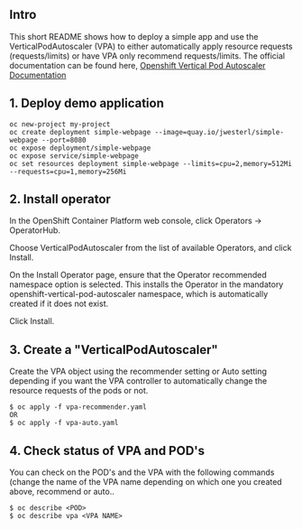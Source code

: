 ## Intro
This short README shows how to deploy a simple app and use the VerticalPodAutoscaler (VPA) to either automatically apply resource requests (requests/limits) or have VPA only recommend requests/limits.
The official documentation can be found here, [Openshift Vertical Pod Autoscaler Documentation]
## 1. Deploy demo application

```
oc new-project my-project
oc create deployment simple-webpage --image=quay.io/jwesterl/simple-webpage --port=8080
oc expose deployment/simple-webpage
oc expose service/simple-webpage
oc set resources deployment simple-webpage --limits=cpu=2,memory=512Mi --requests=cpu=1,memory=256Mi
```

## 2. Install operator
In the OpenShift Container Platform web console, click Operators → OperatorHub.

Choose VerticalPodAutoscaler from the list of available Operators, and click Install.

On the Install Operator page, ensure that the Operator recommended namespace option is selected. This installs the Operator in the mandatory openshift-vertical-pod-autoscaler namespace, which is automatically created if it does not exist.

Click Install.

## 3. Create a "VerticalPodAutoscaler"
Create the VPA object using the recommender setting or Auto setting depending if you want the VPA controller to automatically change the resource requests of the pods or not.
```
$ oc apply -f vpa-recommender.yaml
OR
$ oc apply -f vpa-auto.yaml
```

## 4. Check status of VPA and POD's
You can check on the POD's and the VPA with the following commands (change the name of the VPA name depending on which one you created above, recommend or auto..

```
$ oc describe <POD>
$ oc describe vpa <VPA NAME>
```


[Openshift Vertical Pod Autoscaler Documentation]: https://docs.openshift.com/container-platform/latest/nodes/pods/nodes-pods-vertical-autoscaler.html


